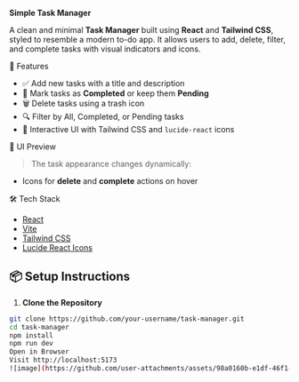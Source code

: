 **Simple Task Manager**

A clean and minimal **Task Manager** built using **React** and **Tailwind CSS**, styled to resemble a modern to-do app. It allows users to add, delete, filter, and complete tasks with visual indicators and icons.

 🚀 Features

- ✅ Add new tasks with a title and description
- 🔄 Mark tasks as **Completed** or keep them **Pending**
- 🗑 Delete tasks using a trash icon
- 🔍 Filter by All, Completed, or Pending tasks
- 💅 Interactive UI with Tailwind CSS and `lucide-react` icons

📸 UI Preview

> The task appearance changes dynamically:
- Icons for **delete** and **complete** actions on hover

🛠 Tech Stack

- [React](https://reactjs.org/)
- [Vite](https://vitejs.dev/)
- [Tailwind CSS](https://tailwindcss.com/)
- [Lucide React Icons](https://www.npmjs.com/package/lucide-react)

## 📦 Setup Instructions

1. **Clone the Repository**

```bash
git clone https://github.com/your-username/task-manager.git
cd task-manager
npm install
npm run dev
Open in Browser
Visit http://localhost:5173
![image](https://github.com/user-attachments/assets/98a0160b-e1df-46f1-a4be-4808c8811040)
